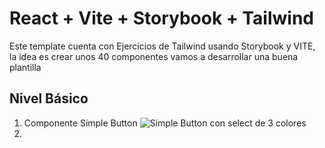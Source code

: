 # React + Vite + Storybook + Tailwind

Este template cuenta con Ejercicios de Tailwind usando Storybook y VITE, la idea es crear unos 40 componentes vamos a desarrollar una buena plantilla

## Nivel Básico

1. Componente Simple Button
   ![Simple Button con select de 3 colores](https://raw.githubusercontent.com/darwinyusef/Tailwind-CSSExcersices/master/ex1_tailwind_storybook/src/assets/stories_img/simpleButton.JPG)
2.
